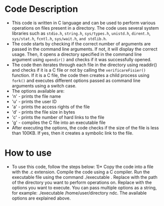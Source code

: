 # **Code Description**
* This code is written in C language and can be used to perform various operations on files present in a directory.
The code uses several system libraries such as `stdio.h`, `string.h`, `sys/types.h`, `unistd.h`, `dirent.h`, `sys/stat.h`, `fcntl.h`, `sys/wait.h`, `and stdlib.h`.
* The code starts by checking if the correct number of arguments are passed in the command line arguments. If not, it will display the correct usage. Then, it opens a directory specified in the command line argument using `opendir()` and checks if it was successfully opened.
* The code then iterates through each file in the directory using readdir() and checks if it is a C file or not by calling the `verificareFisier()` function. If it is a C file, the code then creates a child process using `fork()` and executes different options passed as command line arguments using a switch case.
* The options available are:
* 'n' - prints the file name
* 'u' - prints the user ID
* 'a' - prints the access rights of the file
* 'd' - prints the file size in bytes
* 'c' - prints the number of hard links to the file
* 'g' - compiles the C file into an executable file
* After executing the options, the code checks if the size of the file is less than 100KB. If yes, then it creates a symbolic link to the file.

# **How to use**
* To use this code, follow the steps below:
1)* Copy the code into a file with the .c extension.
Compile the code using a C compiler.
Run the executable file using the command ./executable <directory> <options>.
Replace <directory> with the path of the directory you want to perform operations on.
Replace <options> with the options you want to execute. You can pass multiple options as a string, for example: ./executable /home/user/directory ndc.
The available options are explained above.
